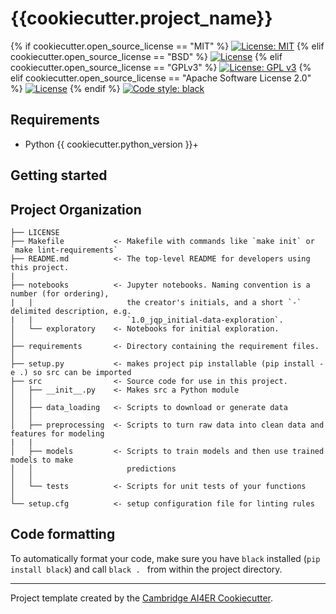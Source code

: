 # {{cookiecutter.project_name}}

{% if cookiecutter.open_source_license == "MIT" %} [![License: MIT](https://img.shields.io/badge/License-MIT-blue.svg)](https://opensource.org/licenses/MIT)
{% elif cookiecutter.open_source_license == "BSD" %} [![License](https://img.shields.io/badge/License-BSD%203--Clause-blue.svg)](https://opensource.org/licenses/BSD-3-Clause)
{% elif cookiecutter.open_source_license == "GPLv3" %} [![License: GPL v3](https://img.shields.io/badge/License-GPL%20v3-blue.svg)](http://www.gnu.org/licenses/gpl-3.0)
{% elif cookiecutter.open_source_license == "Apache Software License 2.0" %} [![License](https://img.shields.io/badge/License-Apache%202.0-blue.svg)](https://opensource.org/licenses/Apache-2.0)
{% endif %} <a href="https://github.com/psf/black"><img alt="Code style: black" src="https://img.shields.io/badge/code%20style-black-000000.svg"></a>

## Requirements
- Python {{ cookiecutter.python_version }}+

## Getting started


## Project Organization
```
├── LICENSE
├── Makefile           <- Makefile with commands like `make init` or `make lint-requirements`
├── README.md          <- The top-level README for developers using this project.
|
├── notebooks          <- Jupyter notebooks. Naming convention is a number (for ordering),
|   |                     the creator's initials, and a short `-` delimited description, e.g.
|   |                     `1.0_jqp_initial-data-exploration`.
│   └── exploratory    <- Notebooks for initial exploration.
│
├── requirements       <- Directory containing the requirement files.
│
├── setup.py           <- makes project pip installable (pip install -e .) so src can be imported
├── src                <- Source code for use in this project.
│   ├── __init__.py    <- Makes src a Python module
│   │
│   ├── data_loading   <- Scripts to download or generate data
│   │
│   ├── preprocessing  <- Scripts to turn raw data into clean data and features for modeling
|   |
│   ├── models         <- Scripts to train models and then use trained models to make
│   │                     predictions
│   │
│   └── tests          <- Scripts for unit tests of your functions
│
└── setup.cfg          <- setup configuration file for linting rules
```

## Code formatting
To automatically format your code, make sure you have `black` installed (`pip install black`) and call
```black . ```
from within the project directory.

---

Project template created by the [Cambridge AI4ER Cookiecutter](https://github.com/ai4er-cdt/ai4er-cookiecutter).